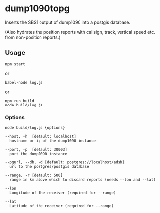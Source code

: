 # dump1090topg

Inserts the SBS1 output of dump1090 into a postgis database.

(Also hydrates the position reports with callsign, track, vertical speed etc. from non-position reports.)

## Usage

```
npm start
```
or
```
babel-node log.js
```
or
```
npm run build
node build/log.js
```

### Options

```
node build/log.js {options}

--host, -h  [default: localhost]
  hostname or ip of the dump1090 instance
  
--port, -p  [default: 30003]
  port the dump1090 instance
  
--pgurl, --db, -d [default: postgres://localhost/adsb]
  url to the postgres/postgis database

--range, -r [default: 500]
  range in km above which to discard reports (needs --lon and --lat)
  
--lon
  Longitude of the receiver (required for --range)

--lat
  Latitude of the receiver (required for --range)
```
